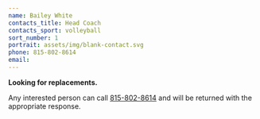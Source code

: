 ```yaml
---
name: Bailey White
contacts_title: Head Coach
contacts_sport: volleyball
sort_number: 1
portrait: assets/img/blank-contact.svg
phone: 815‑802‑8614
email:
---
```

**Looking for replacements.**

Any interested person can call [815-802-8614](tel:+18158028614) and will be returned with the appropriate response.
